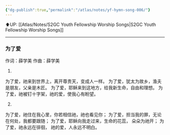 ```yaml
---
{"dg-publish":true,"permalink":"/atlas/notes/yf-hymn-song-006/"}
---
```


⬆️UP: [[Atlas/Notes/S2GC Youth Fellowship Worship Songs\|S2GC Youth Fellowship Worship Songs]]

---

### 为了爱

作词：薛学美
作曲：薛学美

1.
为了爱，祂来到世界上，离开尊贵天，变成人一样。
为了爱，犹太为故乡，渔夫是朋友，父亲是木匠。 
为了爱，耶稣来到这地方，给我新生命，自由和理想。
为了爱，祂被钉十字架，祂的爱，使我心有盼望。

2.
为了爱，祂住在我心里，你若相信祂，祂也看见你；
为了爱，担当我的罪，无论在何处，我都要跟随；
为了爱，耶稣向我走过来，生命的花蕊， 朵朵为祂开；
为了爱，祂永远在徘徊， 祂的爱，人永远不明白。
